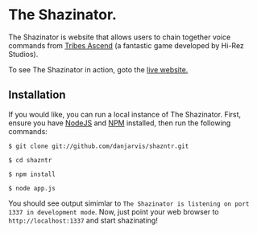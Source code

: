 The Shazinator.
==============

The Shazinator is website that allows users to chain together voice commands
from [Tribes Ascend](http://www.tribesascend.com) (a fantastic game developed by Hi-Rez Studios).

To see The Shazinator in action, goto the [live website.](http://www.shazinator.com)


Installation
------------

If you would like, you can run a local instance of The Shazinator. First, ensure you have [NodeJS](http://www.nodejs.org) and [NPM](http://www.npmjs.org) installed, then run the following commands:

`$ git clone git://github.com/danjarvis/shazntr.git`

`$ cd shazntr`

`$ npm install`

`$ node app.js`


You should see output simimlar to `The Shazinator is listening on port 1337 in development mode`.  Now, just point your web browser to `http://localhost:1337` and start shazinating!
